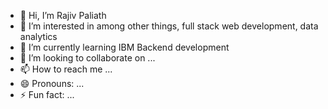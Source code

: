 - 👋 Hi, I’m Rajiv Paliath
- 👀 I’m interested in among other things, full stack web development, data analytics
- 🌱 I’m currently learning IBM Backend development
- 💞️ I’m looking to collaborate on ...
- 📫 How to reach me ...
- 😄 Pronouns: ...
- ⚡ Fun fact: ...

<!---
rpaliath/rpaliath is a ✨ special ✨ repository because its `README.md` (this file) appears on your GitHub profile.
You can click the Preview link to take a look at your changes.
--->
